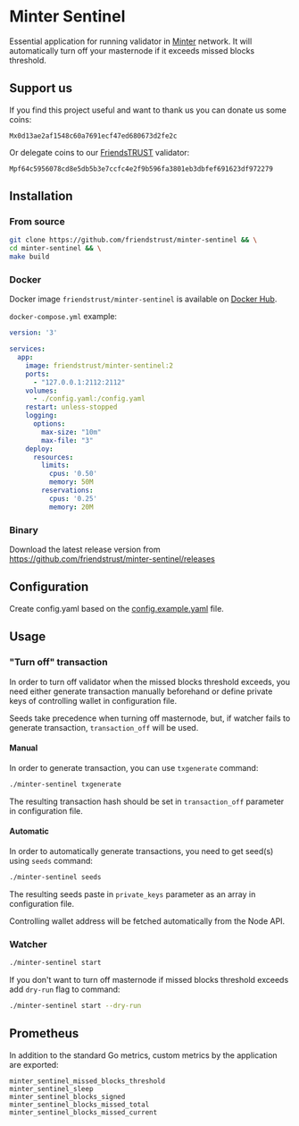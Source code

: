 # Minter Sentinel

Essential application for running validator in [Minter](https://minter.org) network. 
It will automatically turn off your masternode if it exceeds missed blocks threshold.

## Support us

If you find this project useful and want to thank us you can donate us some coins:

```
Mx0d13ae2af1548c60a7691ecf47ed680673d2fe2c
```

Or delegate coins to our [FriendsTRUST](https://friendstrust.club) validator:

```
Mpf64c5956078cd8e5db5b3e7ccfc4e2f9b596fa3801eb3dbfef691623df972279
```

## Installation

### From source

```bash
git clone https://github.com/friendstrust/minter-sentinel && \
cd minter-sentinel && \
make build
```

### Docker 

Docker image `friendstrust/minter-sentinel` is available on [Docker Hub](https://hub.docker.com/r/friendstrust/minter-sentinel).

`docker-compose.yml` example:

```yaml
version: '3'

services:
  app:
    image: friendstrust/minter-sentinel:2
    ports:
      - "127.0.0.1:2112:2112"
    volumes:
      - ./config.yaml:/config.yaml
    restart: unless-stopped
    logging:
      options:
        max-size: "10m"
        max-file: "3"
    deploy:
      resources:
        limits:
          cpus: '0.50'
          memory: 50M
        reservations:
          cpus: '0.25'
          memory: 20M
```

### Binary

Download the latest release version from https://github.com/friendstrust/minter-sentinel/releases

## Configuration

Create config.yaml based on the [config.example.yaml](https://github.com/FriendsTRUST/minter-sentinel/blob/master/config.example.yaml) file.

## Usage

### "Turn off" transaction

In order to turn off validator when the missed blocks threshold exceeds,
you need either generate transaction manually beforehand or define private keys of controlling wallet in configuration file.

Seeds take precedence when turning off masternode, but, if watcher fails to generate transaction, `transaction_off` will be used.

#### Manual

In order to generate transaction, you can use `txgenerate` command:

```bash
./minter-sentinel txgenerate
```

The resulting transaction hash should be set in `transaction_off` parameter in configuration file.

#### Automatic

In order to automatically generate transactions, you need to get seed(s) using `seeds` command:

```bash
./minter-sentinel seeds
```

The resulting seeds paste in `private_keys` parameter as an array in configuration file.

Controlling wallet address will be fetched automatically from the Node API.

### Watcher

```bash
./minter-sentinel start
```

If you don't want to turn off masternode if missed blocks threshold exceeds add `dry-run` flag to command:

```bash
./minter-sentinel start --dry-run
```

## Prometheus

In addition to the standard Go metrics, custom metrics by the application are exported:

```text
minter_sentinel_missed_blocks_threshold
minter_sentinel_sleep
minter_sentinel_blocks_signed
minter_sentinel_blocks_missed_total
minter_sentinel_blocks_missed_current
```
